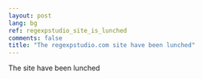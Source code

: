 ```yaml
---
layout: post
lang: bg
ref: regexpstudio_site_is_lunched
comments: false
title: "The regexpstudio.com site have been lunched"
---
```


The site have been lunched
